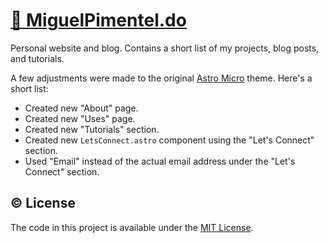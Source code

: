 # [🦝 MiguelPimentel.do](https://miguelpimentel.do/)

Personal website and blog. Contains a short list of my projects, blog posts, and tutorials.

A few adjustments were made to the original [Astro Micro](https://github.com/trevortylerlee/astro-micro) theme. Here's a short list:

- Created new "About" page.
- Created new "Uses" page.
- Created new "Tutorials" section.
- Created new `LetsConnect.astro` component using the "Let's Connect" section.
- Used "Email" instead of the actual email address under the "Let's Connect" section.

## © License

The code in this project is available under the [MIT License](LICENSE).
